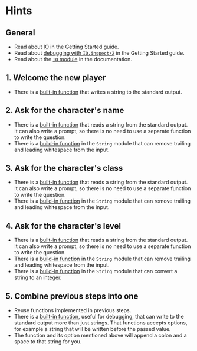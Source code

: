 # Hints

## General

- Read about [IO][getting-started-io] in the Getting Started guide.
- Read about [debugging with `IO.inspect/2`][getting-started-debugging-io-inspect] in the Getting Started guide.
- Read about the [`IO` module][module-io] in the documentation.

## 1. Welcome the new player

- There is a [built-in function][io-puts] that writes a string to the standard output.

## 2. Ask for the character's name

- There is a [built-in function][io-gets] that reads a string from the standard output. It can also write a prompt, so there is no need to use a separate function to write the question.
- There is a [build-in function][string-trim] in the `String` module that can remove trailing and leading whitespace from the input.

## 3. Ask for the character's class

- There is a [built-in function][io-gets] that reads a string from the standard output. It can also write a prompt, so there is no need to use a separate function to write the question.
- There is a [build-in function][string-trim] in the `String` module that can remove trailing and leading whitespace from the input.

## 4. Ask for the character's level

- There is a [built-in function][io-gets] that reads a string from the standard output. It can also write a prompt, so there is no need to use a separate function to write the question.
- There is a [build-in function][string-trim] in the `String` module that can remove trailing and leading whitespace from the input.
- There is a [build-in function][string-to-integer] in the `String` module that can convert a string to an integer.

## 5. Combine previous steps into one

- Reuse functions implemented in previous steps.
- There is a [built-in function][io-inspect], useful for debugging, that can write to the standard output more than just strings. That functions accepts options, for example a string that will be written before the passed value.
- The function and its option mentioned above will append a colon and a space to that string for you.

[module-io]: https://hexdocs.pm/elixir/IO.html
[getting-started-io]: https://hexdocs.pm/elixir/io-and-the-file-system.html#the-io-module
[getting-started-debugging-io-inspect]: https://hexdocs.pm/elixir/debugging.html#io-inspect-2
[elixir-school-io-inspect-label]: https://elixirschool.com/blog/til-io-inspect-labels/
[io-puts]: https://hexdocs.pm/elixir/IO.html#puts/2
[io-gets]: https://hexdocs.pm/elixir/IO.html#gets/2
[io-inspect]: https://hexdocs.pm/elixir/IO.html#inspect/2
[string-trim]: https://hexdocs.pm/elixir/String.html#trim/1
[string-to-integer]: https://hexdocs.pm/elixir/String.html#to_integer/1

